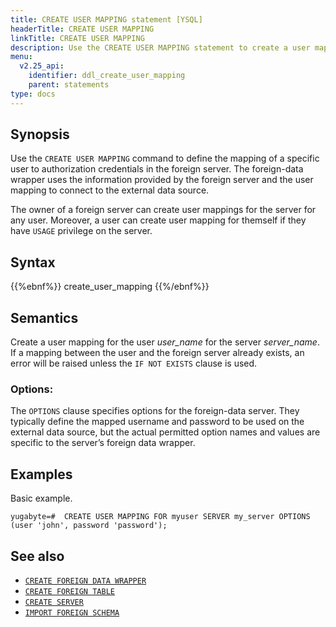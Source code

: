 ```yaml
---
title: CREATE USER MAPPING statement [YSQL]
headerTitle: CREATE USER MAPPING
linkTitle: CREATE USER MAPPING
description: Use the CREATE USER MAPPING statement to create a user mapping.
menu:
  v2.25_api:
    identifier: ddl_create_user_mapping
    parent: statements
type: docs
---
```


## Synopsis

Use the `CREATE USER MAPPING` command to define the mapping of a specific user to authorization credentials in the foreign server. The foreign-data wrapper uses the information provided by the foreign server and the user mapping to connect to the external data source.

The owner of a foreign server can create user mappings for the server for any user. Moreover, a user can create user mapping for themself if they have `USAGE` privilege on the server.

## Syntax

{{%ebnf%}}
  create_user_mapping
{{%/ebnf%}}

## Semantics

Create a user mapping for the user *user_name* for the server *server_name*. If a mapping between the user and the foreign server already exists, an error will be raised unless the `IF NOT EXISTS` clause is used.

### Options:
The `OPTIONS` clause specifies options for the foreign-data server. They typically define the mapped username and password to be used on the external data source, but the actual permitted option names and values are specific to the server’s foreign data wrapper.


## Examples

Basic example.

```plpgsql
yugabyte=#  CREATE USER MAPPING FOR myuser SERVER my_server OPTIONS (user 'john', password 'password');
```

## See also

- [`CREATE FOREIGN DATA WRAPPER`](../ddl_create_foreign_data_wrapper/)
- [`CREATE FOREIGN TABLE`](../ddl_create_foreign_table/)
- [`CREATE SERVER`](../ddl_create_server/)
- [`IMPORT FOREIGN SCHEMA`](../ddl_import_foreign_schema/)
